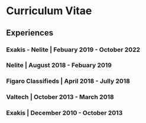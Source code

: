 # Curriculum Vitae
## Experiences
### Exakis - Nelite | Febuary 2019 - October 2022
### Nelite | August 2018 - Febuary 2019
### Figaro Classifieds | April 2018 - Jully 2018
### Valtech | October 2013 - March 2018 
### Exakis | December 2010 - October 2013
